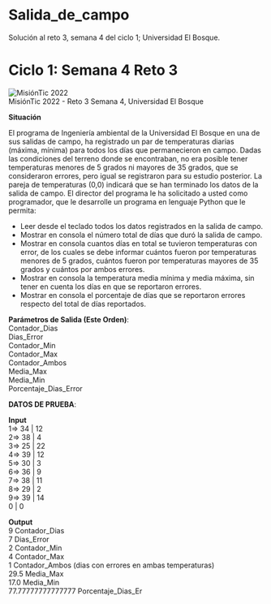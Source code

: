 # Salida_de_campo
Solución al reto 3, semana 4 del ciclo 1; Universidad El Bosque.

# Ciclo 1: Semana 4 Reto 3
![MisiónTic 2022](https://www.mintic.gov.co/portal/715/articles-160227_foto_marquesina.thumb_principal.jpg)   
MisiónTic 2022 - Reto 3 Semana 4, Universidad El Bosque

**Situación**

El programa de Ingeniería ambiental de la Universidad El Bosque en una de sus salidas de
campo, ha registrado un par de temperaturas diarias (máxima, mínima) para todos los días que
permanecieron en campo. Dadas las condiciones del terreno donde se encontraban, no era
posible tener temperaturas menores de 5 grados ni mayores de 35 grados, que se consideraron
errores, pero igual se registraron para su estudio posterior. La pareja de temperaturas (0,0)
indicará que se han terminado los datos de la salida de campo.
El director del programa le ha solicitado a usted como programador, que le desarrolle un
programa en lenguaje Python que le permita:

* Leer desde el teclado todos los datos registrados en la salida de campo.
* Mostrar en consola el número total de días que duró la salida de campo.
* Mostrar en consola cuantos días en total se tuvieron temperaturas con
error, de los cuales se debe informar cuántos fueron por temperaturas
menores de 5 grados, cuántos fueron por temperaturas mayores de 35
grados y cuántos por ambos errores.
* Mostrar en consola la temperatura media mínima y media máxima, sin tener en
cuenta los días en que se reportaron errores.
* Mostrar en consola el porcentaje de días que se reportaron errores
respecto del total de días reportados.

**Parámetros de Salida (Este Orden)**:  
Contador_Dias   
Dias_Error  
Contador_Min  
Contador_Max  
Contador_Ambos  
Media_Max  
Media_Min  
Porcentaje_Dias_Error  

**DATOS DE PRUEBA**:

**Input**  
1=> 34 | 12  
2=> 38 | 4  
3=> 25 | 22  
4=> 39 | 12  
5=> 30 | 3   
6=> 36 | 9  
7=> 38 | 11  
8=> 29 | 2  
9=> 39 | 14  
0 | 0

**Output**   
9 Contador_Dias  
7 Dias_Error  
2 Contador_Min  
4 Contador_Max  
1 Contador_Ambos (dias con errores en ambas temperaturas)  
29.5 Media_Max  
17.0 Media_Min  
77.77777777777777 Porcentaje_Dias_Er  
